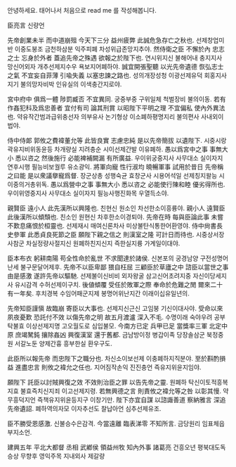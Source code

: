 안녕하세요.
태어나서 처음으로 read me 를 작성해봅니다.

臣亮言
신량언

先帝創業未半 而中道崩殂 今天下三分 益州疲弊 此誠危急存亡之秋也.
선제창업미반 이중도붕조 금천하삼분 익주피폐 차성위급존망지추야.
然侍衛之臣 不懈於內 忠志之士 忘身於外者 蓋追先帝之殊遇 欲報之於陛下也.
연시위지신 불해어내 충지지사 망신어외자 개추선제지수우 욕보지어폐하야.
誠宜開張聖聽 以光先帝遺德 恢弘志士之氣 不宜妄自菲薄 引喩失義 以塞忠諫之路也.
성의개장성청 이광선제유덕 회홍지사지기 불의망자비박 인유실의 이색충간지로야.

宮中府中 俱爲一體 陟罰臧否 不宜異同.
궁중부중 구위일체 척벌장비 불의이동.
若有作姦犯科及爲忠善者 宜付有司 論其刑賞 以昭陛下平明之理 不宜偏私 使內外異法也.
약유작간범과급위충선자 의부유사 논기형상 이소폐하평명지리 불의편사 사내외이법야.

侍中侍郞 郭攸之費褘董允等 此皆良實 志慮忠純 是以先帝簡拔 以遺陛下.
시중시랑 곽유지비위동윤등 차개량실 지려충순 시이선제간발 이유폐하.
愚以爲宮中之事 事無大小 悉以咨之 然後施行 必能裨補闕漏 有所廣益.
우이위궁중지사 사무대소 실이자지 연후시행 필능비보궐루 유소광익.
將軍向寵 性行淑均 曉暢軍事 試用於昔日 先帝稱之曰能 是以衆議擧寵爲督.
장군상총 성행숙균 효창군사 시용어석일 선제칭지왈능 시이중의거총위독.
愚以爲營中之事 事無大小 悉以咨之 必能使行陳和睦 優劣得所也.
우이위영중지사 사무대소 실이자지 필능사행진화목 우열득소야.

親賢臣 遠小人 此先漢所以興隆也.
친현신 원소인 차선한소이흥륭야.
親小人 遠賢臣 此後漢所以傾頹也.
친소인 원현신 차후한소이경퇴야.
先帝在時 每與臣論此事 未嘗不歎息痛恨於桓靈也.
선제재시 매여신론차사 미상불탄식통한어환영야.
侍中尙書長史參軍 此悉貞良死節之臣 願陛下親之信之 則漢室之隆 可計日而待也.
시중상서장사참군 차실정량사절지신 원폐하친지신지 즉한실지륭 가계일이대야.

臣本布衣 躬耕南陽 苟全性命於亂世 不求聞達於諸侯.
신본포의 궁경남양 구전성명어난세 불구문달어제후.
先帝不以臣卑鄙 猥自枉屈 三顧臣於草廬之中 諮臣以當世之事 由是感激 遂許先帝以驅馳.
선제불이신비비 외자왕굴 삼고신어초려지중 자신이당세지사 유시감격 수허선제이구치.
後値傾覆 受任於敗軍之際 奉命於危難之閒 爾來二十有一年矣.
후치경복 수임어패군지제 봉명어위난지간 이래이십유일년의.

先帝知臣謹愼 故臨崩 寄臣以大事也.
선제지신근신 고임붕 기신이대사야.
受命以來 夙夜憂歎 恐託付不效 以傷先帝之明 故五月渡瀘 深入不毛.
수명이래 숙야우려 공부탁불효 이상선제지명 고오월도로 심입불모.
今南方已定 兵甲已足 當獎率三軍 北定中原 庶竭駑鈍 攘除姦凶 興復漢室 還于舊都.
금남방이정 병갑이족 당장솔삼군 북정중원 서갈노둔 양제간흉 흥부한실 환우구도.

此臣所以報先帝 而忠陛下之職分也.
차신소이보선제 이충폐하지직분야.
至於斟酌損益 進盡忠言 則攸之褘允之任也.
지어짐작손익 진진충언 즉유지위윤지임야.

願陛下 託臣以討賊興復之效 不效則治臣之罪 以告先帝之靈.
원폐하 탁신이토적흥복지효 불효즉치신지죄 이고선제지령.
若無興德之言 則責攸之褘允等之咎 以彰其慢.
약무흥덕지언 즉책유지위윤등지구 이창기만.
陛下亦宜自謀 以諮諏善道 察納雅言 深追先帝遺詔.
폐하역의자모 이자추선도 찰납아언 심추선제유조.

臣不勝受恩感激.
신불승수은감격.
今當遠離 臨表涕零 不知所言.
금당원리 임표체읍 부지소언.

建興五年 平北大都督 丞相 武鄕侯 領益州牧 知內外事 諸葛亮
건흥오년 평북대도독 승상 무향후 영익주목 지내외사 제갈량
